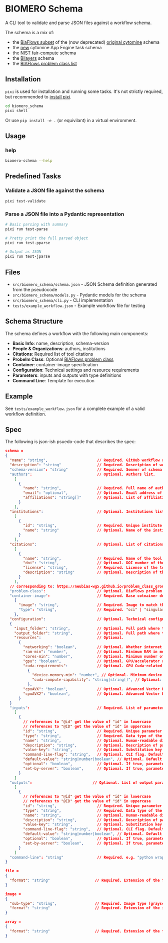 # BIOMERO Schema

A CLI tool to validate and parse JSON files against a workflow schema.

The schema is a mix of:
* the [BiaFlows subset](https://neubias-wg5.github.io/creating_bia_workflow_and_adding_to_biaflows_instance.html#workflow_step3) of the (now deprecated) [original cytomine](https://github.com/cytomine/cytomine/blob/5f4f7cb3f90a244b8c95c064918fd6986a4de2cf/cytomine/utilities/descriptor_reader.py) schema
* the [new](https://github.com/cytomine/cytomine/blob/main/app-engine/src/main/resources/schemas/tasks/task.v0.json) cytomine App Engine task schema
* the [NIST fair-compute](https://github.com/usnistgov/fair-chain-compute-container/blob/master/schema/manifest.schema.json) schema
* the [Bilayers](https://bilayers.org/understanding-config/#defining-inputs) schema
* the [BIAFlows problem class list](https://neubias-wg5.github.io/problem_class_ground_truth.html#steps-section)


## Installation

`pixi` is used for installation and running some tasks. It's not strictly required, but recommended to [install pixi](https://pixi.sh/latest/installation/).

```bash
cd biomero_schema
pixi shell
```

Or use `pip install -e .` (or equivilant) in a virtual environment.

## Usage

### help

```bash
biomero-schema --help
```

## Predefined Tasks

### Validate a JSON file against the schema

```bash
pixi test-validate
```

### Parse a JSON file into a Pydantic representation

```bash
# Basic parsing with summary
pixi run test-parse

# Pretty print the full parsed object
pixi run test-pparse

# Output as JSON
pixi run test-jparse
```

## Files

- `src/biomero_schema/schema.json` - JSON Schema definition generated from the pseudocode
- `src/biomero_schema/models.py` - Pydantic models for the schema
- `src/biomero_schema/cli.py` - CLI implementation
- `tests/example_workflow.json` - Example workflow file for testing

## Schema Structure

The schema defines a workflow with the following main components:

- **Basic Info**: name, description, schema-version
- **People & Organizations**: authors, institutions
- **Citations**: Required list of tool citations
- **Probelm Class**: Optional [BIAFlows problem class](https://neubias-wg5.github.io/problem_class_ground_truth.html#steps-section)
- **Container**: container-image specification
- **Configuration**: Technical settings and resource requirements
- **Parameters**: inputs and outputs with type definitions
- **Command Line**: Template for execution

## Example

See `tests/example_workflow.json` for a complete example of a valid workflow definition.

## Spec

The following is json-ish psuedo-code that describes the spec:

```json
schema = 
{
  "name": "string",                      // Required. GitHub workflow repository name (without prefix). E.g. NucleiTracking-ImageJ
  "description": "string"                // Required. Description of workflow.
  "schema-version": "string"             // Required. Semver of schema version.
  "authors":                             // Optional. Authors list.
    [
      {
        "name": "string",                // Required. Full name of author.
        "email": "optional",             // Optional. Email address of author.
        "affiliations": "string[]"       // Optional. List of affiliations matching "id" of an instituttion in instititions list.
      }
    ],
  "institutions":                        // Optional. Institutions list.
    [
      {
        "id": "string",                  // Required. Unique institute identifier.
        "name": "string"                 // Optional. Name of the institions. Defaults to id.
      }
    ],
  "citations":                           // Optional. List of citations for the tool. Defaults to empty list.
    [
      {
        "name": "string",                // Required. Name of the tool being cited.
        "doi": "string",                 // Optional. DOI number of the tool being cited. Defaults to empty string.
        "license": "string",             // Required. License of the tool being cited.
        "description": "string"          // Optional. Description of the tool being cited. Defaults to empty string.
      }
    ],
  // corresponding to: https://neubias-wg5.github.io/problem_class_ground_truth.html#steps-section
  "problem-class":                       // Optional. Biaflows problem class ("object-segmentation" | "pixel-classification" | "object-counting" | "object-detection" | "filament-tree-tracing" | "filament-networks-tracing" | "landmark-detection" | "particle-tracking" | "object-tracking").
  "container-image":                     // Required. Base cotnainer description.
    {
      "image": "string",                 // Required. Image to match the name of your workflow GitHub repository (lower case only). E.g. neubiaswg5/w_nucleitracking-imagej:1.0.0
      "type": "string",                  // Required. "oci" | "singularity" (lower case only).
    },
  "configuration":                       // Optional. Technical configuration.
  {
    "input_folder": "string",            // Optional. Full path where the input folder must be mounted in the container. Defaults to "/inputs".
    "output_folder": "string",           // Optional. Full path where teh output folder must be mounted in the container. Defaults to "/outputs".
    "resources":                         // Optional.
      {
        "networking": "boolean",         // Optional. Whether internet connection is needed. Defaults to False.
        "ram-min": "number",             // Optional. Minimum RAM in mebibytes (Mi). Defaults to 0.
        "cores-min": "number",           // Optional. Minimum number of CPU cores. Defaults to 1.
        "gpu": "boolean",                // Optional. GPU/accelerator required. Defaults to False.
        "cuda-requirements":             // Optional. GPU Cuda-related requirements.
          {
            "device-memory-min": "number", // Optional. Minimum device memory. Defaults to 0.
            "cuda-compute-capability": "string|string[]", // Optional: The cudaComputeCapability Schema; single min value or list of valid values. Defaults to None.
          },
        "cpuAVX": "boolean",             // Optional. Advanced Vector Extensions (AVX) CPU capability required. Defaults to False.
        "cpuAVX2": "boolean",            // Optional. Advanced Vector Extensions 2 (AVX2) CPU capability required. Defaults to False.
      }
  }
  "inputs":                              // Required. List of parameter descriptors.
    [
      {
        // references to "@id" get the value of "id" in lowercase
        // references to "@ID" get the value of "id" in uppercase
        "id": "string",                  // Required. Unique parameter identifier.
        "type": "string",                // Required. Data type of the parameter (Number|String|ineger|flaot|boolean|string|file|image|array).
        "name": "string",                // Optional. Human-readable display name appearing in BIAFLOWS UI (paramater dialog box). Defaults to "@id".
        "description": "string",         // Optional. Description of paramater. Context help in BIAFLOWS UI (paramater dialog box). Soft Defaults to "".
        "value-key": "string",           // Optional. Substitution key in CLI. Defaults to "[@ID]".
        "command-line-flag": "string",   // Optional. CLI flag. Defaults to "--@id".
        "default-value": "string|number|boolean", // Optional. Default value in BIAFLOWS UI (paramater dialog box). Soft Defaults to empty string.
        "optional": "boolean",           // Optional. If true, parameter not required. Soft Defaults to False.
        "set-by-server": "boolean",      // Optional. If true, parameter is server-assigned. Soft Defaults to False.
      }
    ]
  "outputs":                           // Optional. List of output parameter descriptors.
    [
      {
        // references to "@id" get the value of "id" in lowercase
        // references to "@ID" get the value of "id" in uppercase
        "id": "string",                  // Required. Unique parameter identifier.
        "type": "string",                // Required. Data type of the parameter (Number|String).
        "name": "string",                // Optional. Human-readable display name appearing in BIAFLOWS UI (paramater dialog box). Defaults to "@id".
        "description": "string",         // Optional. Description of paramater. Context help in BIAFLOWS UI (paramater dialog box). Soft Defaults to "".
        "value-key": "string",           // Optional. Substitution key in CLI. Defaults to "[@ID]".
        "command-line-flag": "string",   // Optional. CLI flag. Defaults to "--@id".
        "default-value": "string|number|boolean", // Optional. Default value in BIAFLOWS UI (paramater dialog box). Soft Defaults to empty string.
        "optional": "boolean",           // Optional. If true, parameter not required. Soft Defaults to False.
        "set-by-server": "boolean",      // Optional. If true, parameter is server-assigned. Soft Defaults to False.
      }
    ]
  "command-line": "string"               // Required. e.g. "python wrapper.py CYTOMINE_HOST CYTOMINE_PUBLIC_KEY CYTOMINE_PRIVATE_KEY CYTOMINE_ID_PROJECT CYTOMINE_ID_SOFTWARE IJ_RADIUS IJ_THRESHOLD".
}

file =
{
  "format": "string"                    // Required. Extension of the file type (.csv).
}

image =
{
  "sub-type": "string",                 // Required. Image type (grayscale|color|binary|labeled|class).
  "format": "string"                    // Required. Extension of the image type (tif, png, jpg, jpeg, tiff, ometiff).
}

array =
{
  "format": "string"                    // Required. Extension of the file type (npy, npz)
}
```
